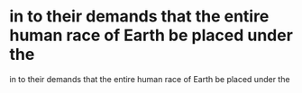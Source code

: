 # in to their demands that the entire human race of Earth be placed under the

in to their demands that the entire human race of Earth be placed under the